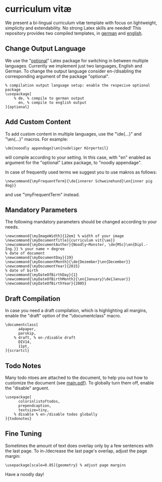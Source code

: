 # curriculum vitæ
We present a bi-lingual curriculum vitæ template with
focus on lightweight, simplicity and extendability. 
No strong Latex skills are needed! 
This repository provides two compiled templates, in [german](./cv-de.pdf) and [english](./cv-en.pdf).

## Change Output Language
We use the "[optional](http://tug.ctan.org/macros/latex/contrib/optional/optional.pdf)" 
Latex package for switching in between multiple languages.
Currently we implement just two languages, English and German.
To change the output language consider en-/disabling 
the corresponding argument of the package "optional".

```
% compilation output language setup: enable the respecive optional package
\usepackage[
    % de, % compile to german output
      en, % compile to english output
]{optional} 
```

## Add Custom Content
To add custom content in multiple languages, use the "\de{...}" and "\en{...}" macros.
For example:

```
\de{nooodly appendage}\en{nudeliger Körperteil}

```
will compile according to your setting. In this case, with "en" enabled as 
argument for the "optional" Latex package, to "noodly appendage".

In case of frequently used terms we suggest you to use makros as follows:

```
\newcommand{\myFrequentTerm}{\de{innerer Schweinehund}\en{inner pig dog}}
```
and use "\myFrequentTerm" instead.

## Mandatory Parameters
The following mandatory parameters should be changed according to your needs.

```
\newcommand{\myImageWidth}{12em} % width of your image
\newcommand{\myDocumentTitle}{curriculum vit{\ae}}
\newcommand{\myDocumentAuthor}{Noodly~Monster, \de{MSc}\en{Dipl.-Ing.}} % your name + degree
% date of document
\newcommand{\myDocumentDay}{19}
\newcommand{\myDocumentMonth}{\de{Dezember}\en{December}}
\newcommand{\myDocumentYear}{2015}
% date of birth
\newcommand{\myDateOfBirthDay}{1}
\newcommand{\myDateOfBirthMonth}{\en{January}\de{Januar}}
\newcommand{\myDateOfBirthYear}{2005}

```

## Draft Compilation
In case you need a draft compilation, which is highlighting all margins, enable the
"draft" option of the "\documentclass" macro.

```
\documentclass[
      a4paper,
      parskip,
    % draft, % en-/disable draft
      DIV14,
      11pt,
]{scrartcl}
```

## Todo Notes
Many todo ntoes are attached to the document, to help you out how to 
customize the document (see [main.pdf](./main.pdf)).
To globally turn them off, enable the "disable" arguent.

```
\usepackage[
      colorinlistoftodos,
      prependcaption,
      textsize=tiny,
    % disable % en-/disable todos globally
]{todonotes}
```

## Fine Tuning
Sometimes the amount of text does overlay only by a few sentences with the last page.
To in-/decrease the last page's overlap, adjust the page margin:

```
\usepackage[scale=0.85]{geometry} % adjust page margins
```


Have a noodly day!
